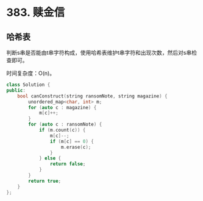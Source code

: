 # 383. 赎金信

## 哈希表

判断s串是否能由t串字符构成，使用哈希表维护t串字符和出现次数，然后对s串检查即可。

时间复杂度：O(n)。

```cpp
class Solution {
public:
    bool canConstruct(string ransomNote, string magazine) {
        unordered_map<char, int> m;
        for (auto c : magazine) {
            m[c]++;
        }
        for (auto c : ransomNote) {
            if (m.count(c)) {
                m[c]--;
                if (m[c] == 0) {
                    m.erase(c);
                }
            } else {
                return false;
            }
        }
        return true;
    }
};
```